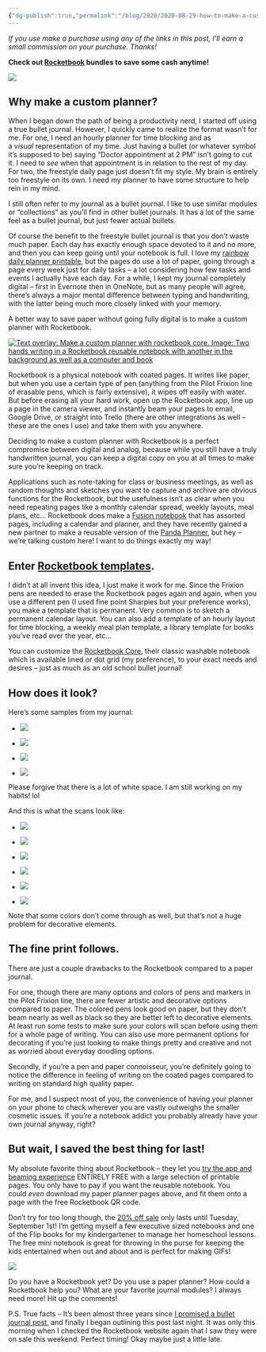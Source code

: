 ```yaml
---
{"dg-publish":true,"permalink":"/blog/2020/2020-08-29-how-to-make-a-custom-planner-with-rocketbook-core/","title":"How-to Make a Custom Planner with Rocketbook Core","noteIcon":""}
---
```



_If you use make a purchase using any of the links in this post, I’ll earn a small commission on your purchase. Thanks!_

**Check out [Rocketbook](https://bit.ly/3hwFZh4) bundles to save some cash anytime!**

![](/img/user/Assets/Attachments/20200828_214106_00004866567604143944930.png)

## Why make a custom planner?

When I began down the path of being a productivity nerd, I started off using a true bullet journal. However, I quickly came to realize the format wasn’t for me. For one, I need an hourly planner for time blocking and as a _visual_ representation of my time. Just having a bullet (or whatever symbol it’s supposed to be) saying “Doctor appointment at 2 PM” isn’t going to cut it. I need to _see_ when that appointment is in relation to the rest of my day. For two, the freestyle daily page just doesn’t fit my style. My brain is entirely too freestyle on its own. I need my planner to have some structure to help rein in my mind.

I still often refer to my journal as a bullet journal. I like to use similar modules or “collections” as you’ll find in other bullet journals. It has a lot of the same feel as a bullet journal, but just fewer actual bullets.

Of course the benefit to the freestyle bullet journal is that you don’t waste much paper. Each day has exactly enough space devoted to it and no more, and then you can keep going until your notebook is full. I love my [rainbow daily planner printable](https://drive.google.com/file/d/1ZscyKnBdPQajesrNlwkuB_I8DPKShqjQ/view?usp=sharing), but the pages do use a lot of paper, going through a page every week just for daily tasks – a lot considering how few tasks and events I actually have each day. For a while, I kept my journal completely digital – first in Evernote then in OneNote, but as many people will agree, there’s always a major mental difference between typing and handwriting, with the latter being much more closely linked with your memory.

A better way to save paper without going fully digital is to make a custom planner with Rocketbook.

[![Text overlay: Make a custom planner with rocketbook core. Image: Two hands writing in a Rocketbook reusable notebook with another in the background as well as a computer and book](/img/user/Assets/Attachments/wp-15986653799136623640287468980636.png)](https://bit.ly/3hwFZh4)

Rocketbook is a physical notebook with coated pages. It writes like paper, but when you use a certain type of pen (anything from the Pilot Frixion line of erasable pens, which is fairly extensive), it wipes off easily with water. But before erasing all your hard work, open up the Rocketbook app, line up a page in the camera viewer, and instantly beam your pages to email, Google Drive, or straight into Trello (there are other integrations as well – these are the ones I use) and take them with you anywhere.

Deciding to make a custom planner with Rocketbook is a perfect compromise between digital and analog, because while you still have a truly handwritten journal, you can keep a digital copy on you at all times to make sure you’re keeping on track.

Applications such as note-taking for class or business meetings, as well as random thoughts and sketches you want to capture and archive are obvious functions for the Rocketbook, but the usefulness isn’t as clear when you need repeating pages like a monthly calendar spread, weekly layouts, meal plans, etc… Rocketbook does make a [Fusion notebook](https://bit.ly/34LS4LN) that has assorted pages, including a calendar and planner, and they have recently gained a new partner to make a reusable version of the [Panda Planner](https://bit.ly/2QwKEnd), but hey – we’re talking custom here! I want to do things exactly my way!

## Enter [Rocketbook templates](https://medium.com/the-launch-pad/how-to-make-a-reusable-calendar-in-your-rocketbook-5ba2bd6b87f7).

I didn’t at all invent this idea, I just make it work for me. Since the Frixion pens are needed to erase the Rocketbook pages again and again, when you use a different pen (I used fine point Sharpies but your preference works), you make a template that is permanent. Very common is to sketch a permanent calendar layout. You can also add a template of an hourly layout for time blocking, a weekly meal plan template, a library template for books you’ve read over the year, etc…

You can customize the [Rocketbook Core](https://getrocketbook.com/products/rocketbook-core?rfsn=2978562.ea7530&source=affiliate&campaign=2978562), their classic washable notebook which is available lined or dot grid (my preference), to your exact needs and desires – just as much as an old school bullet journal!

## How does it look?

Here’s some samples from my journal:

- ![](/img/user/Assets/Attachments/wp-15986640733635803599592410936797.jpg)
    
- ![](/img/user/Assets/Attachments/wp-15986641553804709728079495819580.jpg)
    
- ![](/img/user/Assets/Attachments/wp-15986642195076899026522907495468.jpg)
    
- ![](/img/user/Assets/Attachments/wp-15986642101786824290194595343594.jpg)
    

Please forgive that there is a lot of white space. I am still working on my habits! lol

And this is what the scans look like:

- ![](/img/user/Assets/Attachments/wp-15986639094749003025397620419484.jpg)
    
- ![](/img/user/Assets/Attachments/wp-15986637953025460114024904676724.jpg)
    
- ![](/img/user/Assets/Attachments/wp-15986638648745532453357194909488.jpg)
    
- ![](/img/user/Assets/Attachments/wp-15986638550135372124915224436687.jpg)
    
- ![](/img/user/Assets/Attachments/wp-1598663898032124569829263245012.jpg)
    
- ![](/img/user/Assets/Attachments/wp-15986638835396396562294242806127.jpg)
    

Note that some colors don’t come through as well, but that’s not a huge problem for decorative elements.

## The fine print follows.

There are just a couple drawbacks to the Rocketbook compared to a paper journal.

For one, though there are many options and colors of pens and markers in the Pilot Frixion line, there are fewer artistic and decorative options compared to paper. The colored pens look good on paper, but they don’t beam nearly as well as black so they are better left to decorative elements. At least run some tests to make sure your colors will scan before using them for a whole page of writing. You can also use more permanent options for decorating if you’re just looking to make things pretty and creative and not as worried about everyday doodling options.

Secondly, if you’re a pen and paper connoisseur, you’re definitely going to notice the difference in feeling of writing on the coated pages compared to writing on standard high quality paper.

For me, and I suspect most of you, the convenience of having your planner on your phone to check wherever you are vastly outweighs the smaller cosmetic issues. If you’re a notebook addict you probably already have your own journal anyway, right?

## But wait, I saved the best thing for last!

My absolute favorite thing about Rocketbook – they let you [try the app and beaming experience](https://getrocketbook.com/pages/rocketbook-for-free) ENTIRELY FREE with a large selection of printable pages. You only have to pay if you want the reusable notebook. You could _even_ download my paper planner pages above, and fit them onto a page with the free Rocketbook QR code.

Don’t try for too long though, the [20% off sale](https://bit.ly/3hwFZh4) only lasts until Tuesday, September 1st! I’m getting myself a few executive sized notebooks and one of the Flip books for my kindergartener to manage her homeschool lessons. The free mini notebook is great for throwing in the purse for keeping the kids entertained when out and about and is perfect for making GIFs!

[![](images/Rocketbook-Planner-Pin-2-683x1024.png)](http://www.pinterest.com/pin/89509111333990292)

Do you have a Rocketbook yet? Do you use a paper planner? How could a Rocketbook help you? What are your favorite journal modules? I always need more! Hit up the comments!

P.S. True facts – It’s been almost three years since [I promised a bullet journal post](https://veryveryvary.com/2017/09/lifestyle-posts-incoming-digital-bullet-journal.html), and finally I began outlining this post last night. It was only this morning when I checked the Rocketbook website again that I saw they were on sale this weekend. Perfect timing! Okay maybe just a little late.
